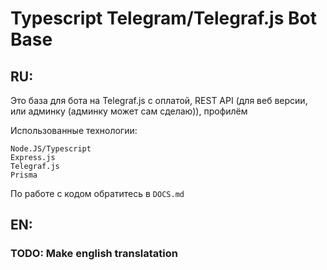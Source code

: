 # Typescript Telegram/Telegraf.js Bot Base

## RU:
Это база для бота на Telegraf.js с оплатой, REST API (для веб версии, или админку (админку может сам сделаю)), профилём

Использованные технологии:
```
Node.JS/Typescript
Express.js
Telegraf.js
Prisma
```

По работе с кодом обратитесь в `DOCS.md`

## EN:
### TODO: Make english translatation